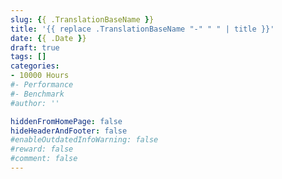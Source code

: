 ```yaml
---
slug: {{ .TranslationBaseName }}
title: '{{ replace .TranslationBaseName "-" " " | title }}'
date: {{ .Date }}
draft: true
tags: []
categories:
- 10000 Hours
#- Performance
#- Benchmark
#author: ''

hiddenFromHomePage: false
hideHeaderAndFooter: false
#enableOutdatedInfoWarning: false
#reward: false
#comment: false
---
```




